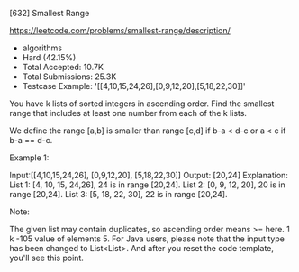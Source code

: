 [632] Smallest Range  

https://leetcode.com/problems/smallest-range/description/

* algorithms
* Hard (42.15%)
* Total Accepted:    10.7K
* Total Submissions: 25.3K
* Testcase Example:  '[[4,10,15,24,26],[0,9,12,20],[5,18,22,30]]'

You have k lists of sorted integers in ascending order. Find the smallest range that includes at least one number from each of the k lists. 

We define the range [a,b] is smaller than range [c,d] if b-a < d-c or a < c if b-a == d-c.

Example 1:

Input:[[4,10,15,24,26], [0,9,12,20], [5,18,22,30]]
Output: [20,24]
Explanation: 
List 1: [4, 10, 15, 24,26], 24 is in range [20,24].
List 2: [0, 9, 12, 20], 20 is in range [20,24].
List 3: [5, 18, 22, 30], 22 is in range [20,24].




Note:

The given list may contain duplicates, so ascending order means >= here.
1 k 
 -105 value of elements 5.
For Java users, please note that the input type has been changed to List<List<Integer>>. And after you reset the code template, you'll see this point.



